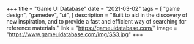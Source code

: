 +++
title = "Game UI Database"
date = "2021-03-02"
tags = [
    "game design",
    "gamedev",
    "ui",
]
description = "Built to aid in the discovery of new inspiration, and to provide a fast and efficient way of searching for reference materials."
link = "https://gameuidatabase.com/"
image = "https://www.gameuidatabase.com/img/SS3.jpg"
+++